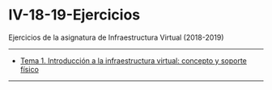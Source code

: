 # IV-18-19-Ejercicios
Ejercicios de la asignatura de Infraestructura Virtual (2018-2019)

---

- [Tema 1. Introducción a la infraestructura virtual: concepto y soporte físico](./Ejercicio1.md)

---